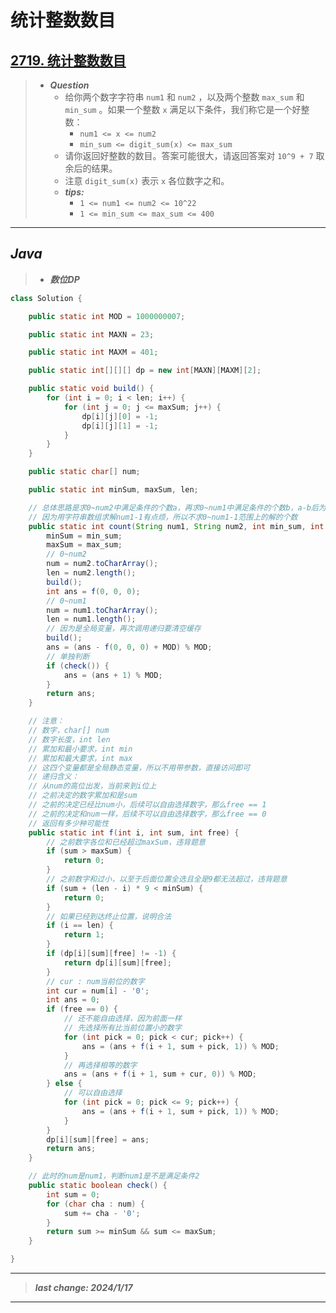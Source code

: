 # 统计整数数目

## [2719. 统计整数数目](https://leetcode.cn/problems/count-of-integers/)

> - ***Question***
>   - 给你两个数字字符串 `num1` 和 `num2` ，以及两个整数 `max_sum` 和 `min_sum` 。如果一个整数 `x` 满足以下条件，我们称它是一个好整数：
>     - `num1 <= x <= num2`
>     - `min_sum <= digit_sum(x) <= max_sum`
>   - 请你返回好整数的数目。答案可能很大，请返回答案对 `10^9 + 7` 取余后的结果。
>   - 注意 `digit_sum(x)` 表示 `x` 各位数字之和。
>   - ***tips:***
>     - `1 <= num1 <= num2 <= 10^22`
>     - `1 <= min_sum <= max_sum <= 400`

---

## *Java*

> - ***数位DP***

```java
class Solution {

    public static int MOD = 1000000007;

    public static int MAXN = 23;

    public static int MAXM = 401;

    public static int[][][] dp = new int[MAXN][MAXM][2];

    public static void build() {
        for (int i = 0; i < len; i++) {
            for (int j = 0; j <= maxSum; j++) {
                dp[i][j][0] = -1;
                dp[i][j][1] = -1;
            }
        }
    }

    public static char[] num;

    public static int minSum, maxSum, len;

    // 总体思路是求0~num2中满足条件的个数a，再求0~num1中满足条件的个数b，a-b后为num1+1~num2之间满足条件的个数，然后再单独判读num1是否满足条件即可
    // 因为用字符串数组求解num1-1有点烦，所以不求0~num1-1范围上的解的个数
    public static int count(String num1, String num2, int min_sum, int max_sum) {
        minSum = min_sum;
        maxSum = max_sum;
        // 0~num2
        num = num2.toCharArray();
        len = num2.length();
        build();
        int ans = f(0, 0, 0);
        // 0~num1
        num = num1.toCharArray();
        len = num1.length();
        // 因为是全局变量，再次调用递归要清空缓存
        build();
        ans = (ans - f(0, 0, 0) + MOD) % MOD;
        // 单独判断
        if (check()) {
            ans = (ans + 1) % MOD;
        }
        return ans;
    }

    // 注意：
    // 数字，char[] num
    // 数字长度，int len
    // 累加和最小要求，int min
    // 累加和最大要求，int max
    // 这四个变量都是全局静态变量，所以不用带参数，直接访问即可
    // 递归含义：
    // 从num的高位出发，当前来到i位上
    // 之前决定的数字累加和是sum
    // 之前的决定已经比num小，后续可以自由选择数字，那么free == 1
    // 之前的决定和num一样，后续不可以自由选择数字，那么free == 0
    // 返回有多少种可能性
    public static int f(int i, int sum, int free) {
        // 之前数字各位和已经超过maxSum，违背题意
        if (sum > maxSum) {
            return 0;
        }
        // 之前数字和过小，以至于后面位置全选且全是9都无法超过，违背题意
        if (sum + (len - i) * 9 < minSum) {
            return 0;
        }
        // 如果已经到达终止位置，说明合法
        if (i == len) {
            return 1;
        }
        if (dp[i][sum][free] != -1) {
            return dp[i][sum][free];
        }
        // cur : num当前位的数字
        int cur = num[i] - '0';
        int ans = 0;
        if (free == 0) {
            // 还不能自由选择，因为前面一样
            // 先选择所有比当前位置小的数字
            for (int pick = 0; pick < cur; pick++) {
                ans = (ans + f(i + 1, sum + pick, 1)) % MOD;
            }
            // 再选择相等的数字
            ans = (ans + f(i + 1, sum + cur, 0)) % MOD;
        } else {
            // 可以自由选择
            for (int pick = 0; pick <= 9; pick++) {
                ans = (ans + f(i + 1, sum + pick, 1)) % MOD;
            }
        }
        dp[i][sum][free] = ans;
        return ans;
    }

    // 此时的num是num1，判断num1是不是满足条件2
    public static boolean check() {
        int sum = 0;
        for (char cha : num) {
            sum += cha - '0';
        }
        return sum >= minSum && sum <= maxSum;
    }

}
```

---

> ***last change: 2024/1/17***

---

